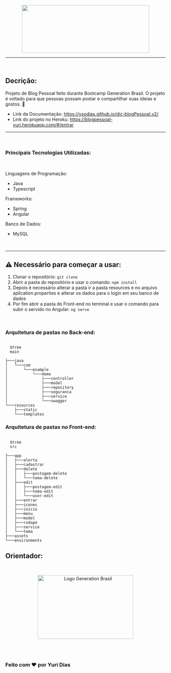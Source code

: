 

<p align="center"> 
          <img src="https://i.imgur.com/pVX5RAS.png" width="400px" height="150px">
</p>

<hr>
<br>

## Decrição:
Projeto de Blog Pessoal feito durante Bootcamp Generation Brasil. O projeto é voltado para que pessoas possam postar e compartilhar suas ideias e gostos. :thought_balloon: 

* Link da Documentação: https://ysodias.github.io/dic-blogPessoal.v2/ 
* Link do projeto no Heroku: https://blogpessoal-yuri.herokuapp.com/#/entrar

<hr>
<br>

### Principais Tecnologias Utilizadas:
<br>

Linguagens de Programação:
* Java
* Typescript


Frameworks:
* Spring
* Angular


Banco de Dados:
* MySQL
<br>
<hr>

## ⚠️ Necessário para começar a usar:

1. Clonar o repositório:
          ``` git clone ```
2. Abrir a pasta do repositório e usar o comando: 
          ``` npm install ```
3. Depois é necessário alterar a pasta ir a pasta resources e no arquivo aplication.properties e alterar os dados para o login em seu banco de dados
4. Por fim abrir a pasta do Front-end no terminal e usar o comando para subir o servido no Angular:
          ``` ng serve ```
<br>

### Arquitetura de pastas no Back-end:
```shell

  $tree
  main
  
├───java
│   └───com
│       └───example
│           └───demo
│               ├───controller
│               ├───model
│               ├───repository
│               ├───seguranca
│               ├───service
│               └───swagger
└───resources
    ├───static
    └───templates
```
### Arquitetura de pastas no Front-end:
```shell

  $tree
  src
  
├───app
│   ├───alerta
│   ├───cadastrar
│   ├───delete
│   │   ├───postagem-delete
│   │   └───tema-delete
│   ├───edit
│   │   ├───postagem-edit
│   │   ├───tema-edit
│   │   └───user-edit
│   ├───entrar
│   ├───icones
│   ├───inicio
│   ├───menu
│   ├───model
│   ├───rodape
│   ├───service
│   └───tema
├───assets
└───environments
```

## Orientador:

<br>
<p align="center">
    <img src="https://i.imgur.com/uyuMf8t.png" alt="Logo Generation Brasil" width="300px" height="200px"> 
</p>
<br>
<br>

### Feito com ❤️ por Yuri Dias


